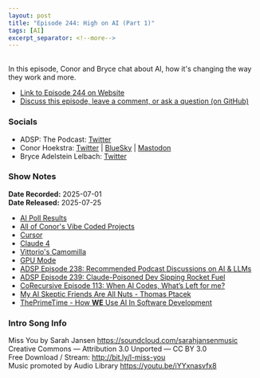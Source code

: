 ```yaml
---
layout: post
title: "Episode 244: High on AI (Part 1)"
tags: [AI]
excerpt_separator: <!--more-->
---
```


<div id="buzzsprout-player-17559888"></div><script src="https://www.buzzsprout.com/1501960/episodes/17559888-episode-244-high-on-ai-part-1.js?container_id=buzzsprout-player-17559888&player=small" type="text/javascript" charset="utf-8"></script>

<br>In this episode, Conor and Bryce chat about AI, how it's changing the way they work and more.

<!--more-->

* [Link to Episode 244 on Website](https://adspthepodcast.com/2025/07/25/Episode-244.html)
* [Discuss this episode, leave a comment, or ask a question (on GitHub)](https://github.com/codereport/adsp2/discussions/143)

### Socials
 
* ADSP: The Podcast: [Twitter](https://twitter.com/adspthepodcast)
* Conor Hoekstra: [Twitter](https://twitter.com/code_report) \| [BlueSky](https://bsky.app/profile/codereport.bsky.social) \| [Mastodon](https://mastodon.social/@code_report)
* Bryce Adelstein Lelbach: [Twitter](https://x.com/blelbach)

### Show Notes

**Date Recorded:** 2025-07-01 <br>
**Date Released:** 2025-07-25

* [AI Poll Results](https://codereport.github.io/vibing/ai_polls/poll_results_visualization.html)
* [All of Conor's Vibe Coded Projects](https://codereport.github.io/vibing/)
* [Cursor](https://www.cursor.com/)
* [Claude 4](https://www.anthropic.com/news/claude-4)
* [Vittorio's Camomilla](https://vittorioromeo.info/index/blog/2016_camomilla_released.html)
* [GPU Mode](https://gpumode.com)
* [ADSP Episode 238: Recommended Podcast Discussions on AI & LLMs](https://adspthepodcast.com/2025/06/13/Episode-238.html)
* [ADSP Episode 239: Claude-Poisoned Dev Sipping Rocket Fuel](https://adspthepodcast.com/2025/06/20/Episode-239.html)
* [CoRecursive Episode 113: When AI Codes, What’s Left for me?](https://corecursive.com/coding-agents/)
* [My AI Skeptic Friends Are All Nuts - Thomas Ptacek](https://fly.io/blog/youre-all-nuts/)
* [ThePrimeTime - How **WE** Use AI In Software Development](https://www.youtube.com/watch?v=s7YQHWzZMYY)

### Intro Song Info
 
Miss You by Sarah Jansen https://soundcloud.com/sarahjansenmusic<br>
Creative Commons — Attribution 3.0 Unported — CC BY 3.0<br>
Free Download / Stream: http://bit.ly/l-miss-you<br>
Music promoted by Audio Library https://youtu.be/iYYxnasvfx8<br>
